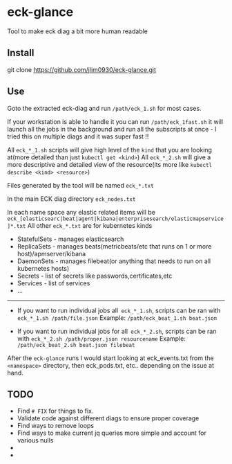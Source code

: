 # eck-glance
Tool to make eck diag a bit more human readable

## Install
git clone https://github.com/jlim0930/eck-glance.git

## Use
Goto the extracted eck-diag and run `/path/eck_1.sh` for most cases.

If your workstation is able to handle it you can run `/path/eck_1fast.sh` it will launch all the jobs in the background and run all the subscripts at once - I tried this on multiple diags and it was super fast !!

All `eck_*_1.sh` scripts will give high level of the `kind` that you are looking at(more detailed than just `kubectl get <kind>`)
All `eck_*_2.sh` will give a more descriptive and detailed view of the resource(its more like `kubectl describe <kind> <resource>`)

Files generated by the tool will be named `eck_*.txt`

In the main ECK diag directory `eck_nodes.txt`

In each name space any elastic related items will be `eck_[elasticsearc|beat|agent|kibana|enterprisesearch/elasticmapservice]*.txt`
All other `eck_*.txt` are for kubernetes kinds

- StatefulSets - manages elasticsearch
- ReplicaSets - manages beats(metricbeats/etc that runs on 1 or more host)/apmserver/kibana
- DaemonSets - manages filebeat(or anything that needs to run on all kubernetes hosts)
- Secrets - list of secrets like passwords,certificates,etc
- Services - list of services
- ...

---

* If you want to run individual jobs all` eck_*_1.sh`, scripts can be ran with `eck_*_1.sh /path/file.json`
  Example: `/path/eck_beat_1.sh beat.json`

* If you want to run individual jobs for all` eck_*_2.sh`, scripts can be ran with `eck_*_2.sh /path/proper.json resourcename`
  Example: `/path/eck_beat_2.sh beat.json filebeat`
  

After the `eck-glance` runs I would start looking at eck_events.txt from the `<namespace>` directory, then eck_pods.txt, etc.. depending on the issue at hand.


## TODO

* Find `# FIX` for things to fix.
* Validate code against different diags to ensure proper coverage
* Find ways to remove loops
* Find ways to make current jq queries more simple and account for various nulls
* 
*
